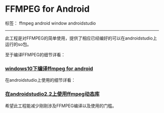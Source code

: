 # FFMPEG for Android

标签： ffmpeg android window androidstudio

---

此工程是对FFMPEG的简单使用，提供了相应已经编好的可以在androidstudio上运行的so包。

至于编译FFMPEG的细节详看：
### [windows10下编译ffmpeg for android](http://blog.csdn.net/huweijian5/article/details/52840177)

在androidstudio上使用的细节详看：
### [在androidstudio2.2上使用ffmpeg动态库](http://blog.csdn.net/huweijian5/article/details/52883969)

希望此工程能减少刚刚涉及FFMPEG编译以及使用的门槛。
